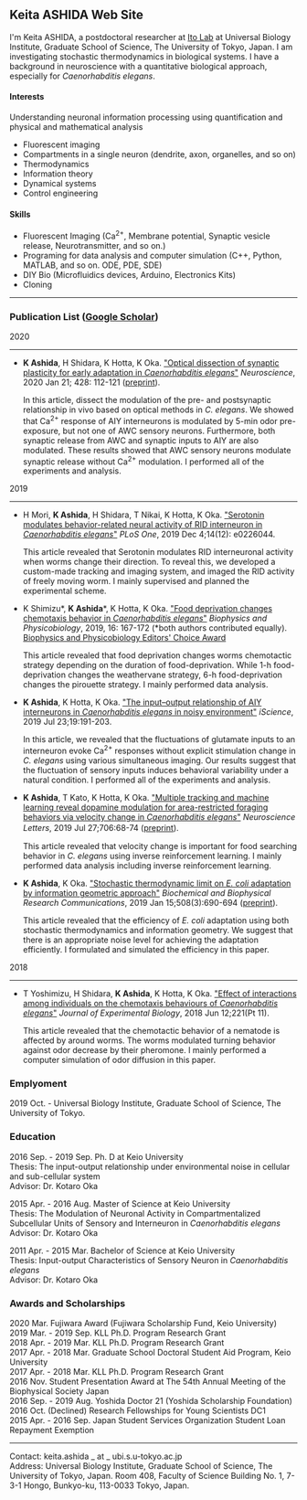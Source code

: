 ## Keita ASHIDA Web Site
I'm Keita ASHIDA, a postdoctoral researcher at [Ito Lab](http://webpark2072.sakura.ne.jp/lab/) at Universal Biology Institute, Graduate School of Science, The University of Tokyo, Japan.
I am investigating stochastic thermodynamics in biological systems.
I have a background in neuroscience with a quantitative biological approach, especially for _Caenorhabditis elegans_.

#### Interests
Understanding neuronal information processing using quantification and physical and mathematical analysis
* Fluorescent imaging
* Compartments in a single neuron (dendrite, axon, organelles, and so on)
* Thermodynamics
* Information theory
* Dynamical systems
* Control engineering

#### Skills
* Fluorescent Imaging (Ca<sup>2+</sup>, Membrane potential, Synaptic vesicle release, Neurotransmitter, and so on.)
* Programing for data analysis and computer simulation (C++, Python, MATLAB, and so on. ODE, PDE, SDE)
* DIY Bio (Microfluidics devices, Arduino, Electronics Kits)
* Cloning  

***

### Publication List ([Google Scholar](https://scholar.google.com/citations?user=bboRcUYAAAAJ))
2020

---
* **K Ashida**, H Shidara, K Hotta, K Oka.
["Optical dissection of synaptic plasticity for early adaptation in _Caenorhabditis elegans_"](https://www.sciencedirect.com/science/article/pii/S0306452219308814) _Neuroscience_, 2020 Jan 21; 428: 112-121 ([preprint](https://keitaashida.github.io/paper/Ashida_et_al_Neurosci_2020.pdf)).

   In this article, dissect the modulation of the pre- and postsynaptic relationship in vivo based on optical methods in _C. elegans_.
   We showed that Ca<sup>2+</sup> response of AIY interneurons is modulated by 5-min odor pre-exposure, but not one of AWC sensory neurons.
 Furthermore, both synaptic release from AWC and synaptic inputs to AIY are also modulated.
 These results showed that AWC sensory neurons modulate synaptic release without Ca<sup>2+</sup> modulation.
 I performed all of the experiments and analysis.

2019  

---
* H Mori, **K Ashida**, H Shidara, T Nikai, K Hotta, K Oka.
["Serotonin modulates behavior-related neural activity of RID interneuron in _Caenorhabditis elegans_"](https://journals.plos.org/plosone/article?id=10.1371/journal.pone.0226044) _PLoS One_, 2019 Dec 4;14(12): e0226044.

  This article revealed that Serotonin modulates RID interneuronal activity when worms change their direction.
  To reveal this, we developed a custom-made tracking and imaging system, and imaged the RID activity of freely moving worm. I mainly supervised and planned the experimental scheme.

* K Shimizu\*, **K Ashida**\*, K Hotta, K Oka.
 ["Food deprivation changes chemotaxis behavior in _Caenorhabditis elegans_"](https://www.jstage.jst.go.jp/article/biophysico/16/0/16_167/_article) _Biophysics and Physicobiology_, 2019, 16: 167-172 (*both authors contributed equally). [Biophysics and Physicobiology Editors' Choice Award](https://www.biophys.jp/award/award02.html)

  This article revealed that food deprivation changes worms chemotactic strategy depending on the duration of food-deprivation.
  While 1-h food-deprivation changes the weathervane strategy, 6-h food-deprivation changes the pirouette strategy.
  I mainly performed data analysis.

* **K Ashida**, K Hotta, K Oka.
["The input–output relationship of AIY interneurons in _Caenorhabditis elegans_ in noisy environment"](https://www.sciencedirect.com/science/article/pii/S2589004219302536) _iScience_, 2019 Jul 23;19:191-203.

  In this article, we revealed that the fluctuations of glutamate inputs to an interneuron evoke Ca<sup>2+</sup> responses without explicit stimulation change in _C. elegans_ using various simultaneous imaging. Our results suggest that the fluctuation of sensory inputs induces behavioral variability under a natural condition. I performed all of the experiments and analysis.

* **K Ashida**, T Kato, K Hotta, K Oka.
["Multiple tracking and machine learning reveal dopamine modulation for area-restricted foraging behaviors via velocity change in _Caenorhabditis elegans_"](https://www.sciencedirect.com/science/article/abs/pii/S0304394019303301?via%3Dihub)
_Neuroscience Letters_, 2019 Jul 27;706:68-74 ([preprint](https://keitaashida.github.io/paper/Ashida_et_al_NSL_2019.pdf)).　

  This article revealed that velocity change is important for food searching behavior in _C. elegans_ using inverse reinforcement learning.
  I mainly performed data analysis including inverse reinforcement learning.

* **K Ashida**, K Oka. 
  ["Stochastic thermodynamic limit on _E. coli_ adaptation by information geometric approach"](https://www.sciencedirect.com/science/article/pii/S0006291X18325415)
  _Biochemical and Biophysical Research Communications_, 2019 Jan 15;508(3):690-694 ([preprint](https://arxiv.org/abs/1805.10733)).  

  This article revealed that the efficiency of _E. coli_ adaptation using both stochastic thermodynamics and information geometry.
  We suggest that there is an appropriate noise level for achieving the adaptation efficiently.
  I formulated and simulated the efficiency in this paper.

2018  

---

* T Yoshimizu, H Shidara, **K Ashida**, K Hotta, K Oka. 
  ["Effect of interactions among individuals on the chemotaxis behaviours of _Caenorhabditis elegans_"](http://jeb.biologists.org/content/221/11/jeb182790) 
  _Journal of Experimental Biology_, 2018 Jun 12;221(Pt 11).  

  This article revealed that the chemotactic behavior of a nematode is affected by around worms.
  The worms modulated turning behavior against odor decrease by their pheromone.
  I mainly performed a computer simulation of odor diffusion in this paper.

### Emplyoment
2019 Oct. - Universal Biology Institute, Graduate School of Science, The University of Tokyo.

### Education
2016 Sep. - 2019 Sep. Ph. D at Keio University  
Thesis: The input-output relationship under environmental noise in cellular and sub-cellular system  
Advisor: Dr. Kotaro Oka

2015 Apr. - 2016 Aug. Master of Science at Keio University  
Thesis: The Modulation of Neuronal Activity in Compartmentalized Subcellular Units of Sensory and Interneuron in _Caenorhabditis elegans_  
Advisor: Dr. Kotaro Oka

2011 Apr. - 2015 Mar. Bachelor of Science at Keio University  
Thesis: Input-output Characteristics of Sensory Neuron in _Caenorhabditis elegans_  
Advisor: Dr. Kotaro Oka

### Awards and Scholarships
2020 Mar. Fujiwara Award (Fujiwara Scholarship Fund, Keio University)  
2019 Mar. - 2019 Sep. KLL Ph.D. Program Research Grant  
2018 Apr. - 2019 Mar. KLL Ph.D. Program Research Grant  
2017 Apr. - 2018 Mar. Graduate School Doctoral Student Aid Program, Keio University  
2017 Apr. - 2018 Mar. KLL Ph.D. Program Research Grant  
2016 Nov. Student Presentation Award at The 54th Annual Meeting of the Biophysical Society Japan  
2016 Sep. - 2019 Aug. Yoshida Doctor 21 (Yoshida Scholarship Foundation)  
2016 Oct. (Declined) Research Fellowships for Young Scientists DC1  
2015 Apr. - 2016 Sep. Japan Student Services Organization Student Loan Repayment Exemption  

***

Contact: keita.ashida _ at _ ubi.s.u-tokyo.ac.jp  
Address: Universal Biology Institute, Graduate School of Science, The University of Tokyo, Japan.
Room 408, Faculty of Science Building No. 1, 7-3-1 Hongo, Bunkyo-ku, 113-0033 Tokyo, Japan.
